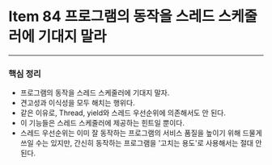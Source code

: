 # Item 84 프로그램의 동작을 스레드 스케줄러에 기대지 말라

--------------------------------------------





### 핵심 정리
- 프로그램의 동작을 스레드 스케줄러에 기대지 말자.
- 견고성과 이식성을 모두 해치는 행위다. 
- 같은 이유로, Thread, yield와 스레드 우선순위에 의존해서도 안 된다. 
- 이 기능들은 스레드 스케줄러에 제공하는 힌트일 뿐이다.
- 스레드 우선순위는 이미 잘 동작하는 프로그램의 서비스 품질을 높이기 위해 드물게 쓰일 수는 있지만, 간신히 동작하는 프로그램을 '고치는 용도'로 사용해서는 절대 안 된다.